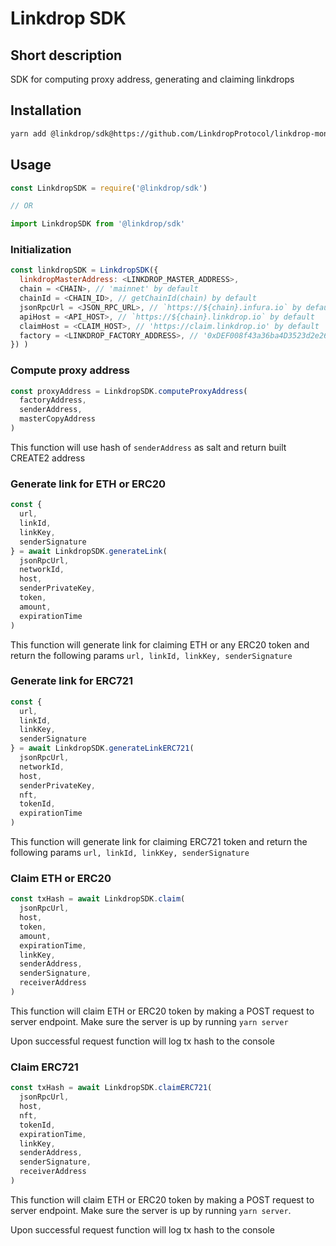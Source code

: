 # Linkdrop SDK

## Short description

SDK for computing proxy address, generating and claiming linkdrops

## Installation

```bash
yarn add @linkdrop/sdk@https://github.com/LinkdropProtocol/linkdrop-monorepo/tree/dev/sdk
```

## Usage

```js
const LinkdropSDK = require('@linkdrop/sdk')

// OR

import LinkdropSDK from '@linkdrop/sdk'
```

### Initialization

```js
const linkdropSDK = LinkdropSDK({
  linkdropMasterAddress: <LINKDROP_MASTER_ADDRESS>,
  chain = <CHAIN>, // 'mainnet' by default
  chainId = <CHAIN_ID>, // getChainId(chain) by default
  jsonRpcUrl = <JSON_RPC_URL>, // `https://${chain}.infura.io` by default,
  apiHost = <API_HOST>, // `https://${chain}.linkdrop.io` by default
  claimHost = <CLAIM_HOST>, // 'https://claim.linkdrop.io' by default
  factory = <LINKDROP_FACTORY_ADDRESS>, // '0xDEF008f43a36ba4D3523d2e26eF1A6d4C83b4df8' by default
}) )
```

### Compute proxy address

```js
const proxyAddress = LinkdropSDK.computeProxyAddress(
  factoryAddress,
  senderAddress,
  masterCopyAddress
)
```

This function will use hash of `senderAddress` as salt and return built CREATE2 address

### Generate link for ETH or ERC20

```js
const {
  url,
  linkId,
  linkKey,
  senderSignature
} = await LinkdropSDK.generateLink(
  jsonRpcUrl,
  networkId,
  host,
  senderPrivateKey,
  token,
  amount,
  expirationTime
)
```

This function will generate link for claiming ETH or any ERC20 token and return the following params `url, linkId, linkKey, senderSignature`

### Generate link for ERC721

```js
const {
  url,
  linkId,
  linkKey,
  senderSignature
} = await LinkdropSDK.generateLinkERC721(
  jsonRpcUrl,
  networkId,
  host,
  senderPrivateKey,
  nft,
  tokenId,
  expirationTime
)
```

This function will generate link for claiming ERC721 token and return the following params `url, linkId, linkKey, senderSignature`

### Claim ETH or ERC20

```js
const txHash = await LinkdropSDK.claim(
  jsonRpcUrl,
  host,
  token,
  amount,
  expirationTime,
  linkKey,
  senderAddress,
  senderSignature,
  receiverAddress
)
```

This function will claim ETH or ERC20 token by making a POST request to server endpoint. Make sure the server is up by running `yarn server`

Upon successful request function will log tx hash to the console

### Claim ERC721

```js
const txHash = await LinkdropSDK.claimERC721(
  jsonRpcUrl,
  host,
  nft,
  tokenId,
  expirationTime,
  linkKey,
  senderAddress,
  senderSignature,
  receiverAddress
)
```

This function will claim ETH or ERC20 token by making a POST request to server endpoint. Make sure the server is up by running `yarn server`.

Upon successful request function will log tx hash to the console
